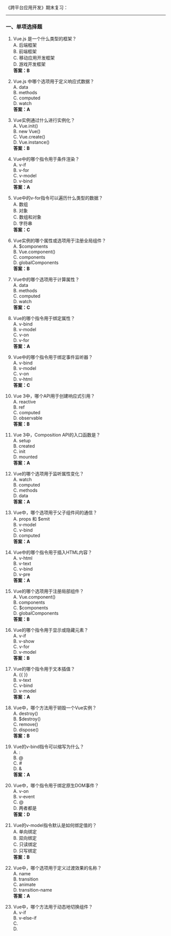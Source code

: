 《跨平台应用开发》期末复习：

---

### **一、单项选择题**

1. Vue.js 是一个什么类型的框架？  
   A. 后端框架  
   B. 前端框架  
   C. 移动应用开发框架  
   D. 游戏开发框架  
   **答案：B**

2. Vue.js 中哪个选项用于定义响应式数据？  
   A. data  
   B. methods  
   C. computed  
   D. watch  
   **答案：A**

3. Vue实例通过什么进行实例化？  
   A. Vue.init()  
   B. new Vue()  
   C. Vue.create()  
   D. Vue.instance()  
   **答案：B**

4. Vue中的哪个指令用于条件渲染？  
   A. v-if  
   B. v-for  
   C. v-model  
   D. v-bind  
   **答案：A**

5. Vue中的v-for指令可以遍历什么类型的数据？  
   A. 数组  
   B. 对象  
   C. 数组和对象  
   D. 字符串  
   **答案：C**

6. Vue实例的哪个属性或选项用于注册全局组件？  
   A. $components  
   B. Vue.component()  
   C. components  
   D. globalComponents  
   **答案：B**

7. Vue中的哪个选项用于计算属性？  
   A. data  
   B. methods  
   C. computed  
   D. watch  
   **答案：C**

8. Vue的哪个指令用于绑定属性？  
   A. v-bind  
   B. v-model  
   C. v-on  
   D. v-for  
   **答案：A**

9. Vue中的哪个指令用于绑定事件监听器？  
   A. v-bind  
   B. v-model  
   C. v-on  
   D. v-html  
   **答案：C**

10. Vue 3中，哪个API用于创建响应式引用？  
    A. reactive  
    B. ref  
    C. computed  
    D. observable  
    **答案：B**

11. Vue 3中，Composition API的入口函数是？  
    A. setup  
    B. created  
    C. init  
    D. mounted  
    **答案：A**

12. Vue的哪个选项用于监听属性变化？  
    A. watch  
    B. computed  
    C. methods  
    D. data  
    **答案：A**

13. Vue中，哪个选项用于父子组件间的通信？  
    A. props 和 $emit  
    B. v-model  
    C. v-bind  
    D. computed  
    **答案：A**

14. Vue中的哪个指令用于插入HTML内容？  
    A. v-html  
    B. v-text  
    C. v-bind  
    D. v-pre  
    **答案：A**

15. Vue的哪个选项用于注册局部组件？  
    A. Vue.component()  
    B. components  
    C. $components  
    D. globalComponents  
    **答案：B**

16. Vue的哪个指令用于显示或隐藏元素？  
    A. v-if  
    B. v-show  
    C. v-for  
    D. v-model  
    **答案：B**

17. Vue的哪个指令用于文本插值？  
    A. {{ }}  
    B. v-text  
    C. v-bind  
    D. v-model  
    **答案：A**

18. Vue中，哪个方法用于销毁一个Vue实例？  
    A. destroy()  
    B. $destroy()  
    C. remove()  
    D. dispose()  
    **答案：B**

19. Vue的v-bind指令可以缩写为什么？  
    A. :  
    B. @  
    C. #  
    D. &  
    **答案：A**

20. Vue中，哪个指令用于绑定原生DOM事件？  
    A. v-on  
    B. v-event  
    C. @  
    D. 两者都是  
    **答案：D**

21. Vue的v-model指令默认是如何绑定值的？  
    A. 单向绑定  
    B. 双向绑定  
    C. 只读绑定  
    D. 只写绑定  
    **答案：B**

22. Vue中，哪个选项用于定义过渡效果的名称？  
    A. name  
    B. transition  
    C. animate  
    D. transition-name  
    **答案：A**

23. Vue中，哪个方法用于动态地切换组件？  
    A. v-if  
    B. v-else-if  
    C. <component :is="...">  
    D. <template>  
    **答案：C**

24. Vue Router中，哪个选项用于配置子路由？  
    A. children  
    B. subRoutes  
    C. nestedRoutes  
    D. innerRoutes  
    **答案：A**

25. Vue中，哪个选项用于定义插槽的默认内容？  
    A. slot  
    B. default  
    C. named-slot  
    D. slot-default  
    **答案：B**

26. Vue中，哪个选项用于定义具名插槽？  
    A. slot  
    B. name  
    C. named-slot  
    D. slot-name  
    **答案：A**

27. Vue中，哪个选项用于计算属性？  
    A. computed  
    B. methods  
    C. watchers  
    D. filters  
    **答案：A**

28. Vue中，哪个选项用于定义过滤器？  
    A. computed  
    B. methods  
    C. watchers  
    D. filters  
    **答案：D**

29. Vue中，哪个指令用于条件渲染？  
    A. v-if  
    B. v-for  
    C. v-model  
    D. v-show  
    **答案：A**

30. Vue中，哪个方法用于在子组件中向父组件发送数据？  
    A. $emit  
    B. $on  
    C. props  
    D. $refs  
    **答案：A**

31. Vue中，哪个选项用于在父组件中向子组件传递数据？  
    A. props  
    B. data  
    C. computed  
    D. methods  
    **答案：A**

32. 如何在Vue中实现事件监听？  
    A. @click  
    B. v-on:click  
    C. 都是  
    D. 都不是  
    **答案：C**

33. Vue中用于监听属性变化的选项是？  
    A. computed  
    B. watch  
    C. filters  
    D. directives  
    **答案：B**

34. Vue CLI是什么？  
    A. Vue的官方命令行工具  
    B. 一个Vue组件库  
    C. Vue的样式框架  
    D. Vue的测试工具  
    **答案：A**

35. Vue中使用什么指令来实现列表渲染？  
    A. v-for  
    B. v-if  
    C. v-bind  
    D. v-model  
    **答案：A**

36. Vue.js中如何实现组件的复用？  
    A. 使用v-bind  
    B. 使用v-if  
    C. 组件化开发  
    D. 使用v-model  
    **答案：C**

37. Vue.js中如何实现路由管理？  
    A. 自己编写路由逻辑  
    B. 使用Vue Router  
    C. 使用React Router  
    D. 无需路由管理  
    **答案：B**

38. Vue.js的模板语法中，使用什么符号包裹JavaScript表达式？  
    A. {}  
    B. ()  
    C. []  
    D. ``  
    **答案：A**

39. Vue中如何实现动态绑定class样式？  
    A. v-bind:class  
    B. v-bind:style  
    C. class="{{}}"  
    D. style="{{}}"  
    **答案：A**

40. Vue.js中，哪个指令用于监听DOM事件？  
    A. v-on  
    B. v-bind  
    C. v-if  
    D. v-model  
    **答案：A**

41. Vue.js中，如何实现组件的懒加载？  
    A. import()  
    B. Vue.component  
    C. require.ensure  
    D. 都不对  
    **答案：A**

42. 组件中data属性的正确写法是？  
    A. data: { message: 'hello' }  
    B. data() { return { message: 'hello' } }  
    C. data: function() { message: 'hello' }  
    D. data() { message: 'hello' }  
    **答案：B**

43. Vue3实例的挂载方法是？  
    A. $mount('#app')  
    B. mount('#app')  
    C. createApp().mount('#app')  
    D. Vue.mount('#app')  
    **答案：C**

44. v-on指令的缩写是？  
    A. @  
    B. :  
    C. #  
    D. $  
    **答案：A**

45. v-for指令循环数组时，正确的键值对写法是？  
    A. v-for="item in items"  
    B. v-for="(key, value) in items"  
    C. v-for="value of items"  
    D. v-for="(value, index) in items"  
    **答案：D**

46. v-for与v-if同时使用时，哪个指令优先级更高？  
    A. v-for  
    B. v-if  
    C. 优先级相同  
    D. 取决于代码顺序  
    **答案：B**

47. 定义全局组件的方法是？  
    A. app.component('组件名', {})  
    B. components: { 组件名: {} }  
    C. Vue.component('组件名', {})  
    D. export default { components: {} }  
    **答案：A**

---

### **二、判断题**

1. VS Code安装时，勾选“写入path”选项可将其添加到系统环境变量。（ ）  
   **答案：√**

2. Vue3中，v-bind:class可以动态绑定CSS类。（ ）  
   **答案：√**

3. v-html指令用于输出文本内容，会转义HTML标签。（ ）  
   **答案：×**（会解析HTML标签）

4. 组件的props属性只能接收字符串类型的数据。（ ）  
   **答案：×**（可接收多种类型，如Number、Boolean等）

5. 计算属性computed与方法methods的区别在于计算属性会缓存结果。（ ）  
   **答案：√**

6. 子组件可以直接修改父组件传递的props数据。（ ）  
   **答案：×**（props是单向数据流，需通过事件通知父组件修改）

7. v-show指令隐藏元素时，会将元素从DOM中移除。（ ）  
   **答案：×**（修改display: none，不移除DOM）

8. 全局组件需要在每个使用它的父组件中重新注册。（ ）  
   **答案：×**（全局组件注册后可全局使用）

9. Vue.js 是一个用于构建用户界面的渐进式框架。  
   **答案：正确**

10. Vue.js 的 v-model 指令只能用于表单元素。  
    **答案：错误**

11. Vue.js 的计算属性（computed）是基于它们的响应式依赖进行缓存的。  
    **答案：正确**

12. Vue.js 的组件间通信可以通过 props、events、Vuex 等方式实现。  
    **答案：正确**

13. Vue Router 是 Vue.js 官方的路由管理器。  
    **答案：正确**

14. Vue.js 的指令都是以 v- 开头的。  
    **答案：正确**

15. Vue.js 的 v-for 指令可以用于遍历对象。  
    **答案：正确**

16. Vue.js 的 v-if 和 v-show 可以达到同样的效果，只是实现方式不同。  
    **答案：错误**

17. Vue.js 的 data 函数必须返回一个对象。  
    **答案：正确**

18. Vue.js 的 components 选项用于注册全局组件。  
    **答案：错误**

19. Vue.js 的 watch 选项用于观察和响应 Vue 实例上的数据变化。  
    **答案：正确**

20. Vue.js 的计算属性（computed）是基于它们的响应式依赖进行缓存的，而 methods 中的方法则不会。  
    **答案：正确**

---

### **三、简答题**

1. **Vue.js是什么？它有哪些主要特点？**  
   **答案：**  
   Vue.js是一款用于构建用户界面的渐进式JavaScript框架。主要特点包括：  
   
   - 轻量级：文件体积小，易于学习和使用。  
   - 双向数据绑定：视图层与数据层之间的双向绑定。  
   - 组件化开发：构建可复用的代码。  
   - 易于上手：适合新手入门。

2. **请解释Vue.js中的computed和watch有何不同？**  
   **答案：**  
   
   - **computed**：计算属性，根据依赖数据自动计算并缓存结果。  
   - **watch**：监听器，数据变化时执行操作，适合异步操作。

3. **Vue.js中的v-model指令是如何实现双向数据绑定的？**  
   **答案：**  
   v-model通过监听输入事件和更新元素值实现双向绑定，数据变化时更新视图，视图变化时更新数据。

4. **请简述Vue.js中组件间通信的几种方式。**  
   **答案：**  
   
   - 父子组件通信：props + $emit。  
   - 兄弟组件通信：事件总线。  
   - Vuex：集中管理状态。

5. **Vue.js的单文件组件是什么？它有什么优势？**  
   **答案：**  
   单文件组件是将HTML、JavaScript、CSS集中到.vue文件中的组件。优势包括封装性、组件化开发和易于维护。

6. **Vue.js中的v-if和v-show指令的区别。**  
   **答案：**  
   
   - **v-if**：条件渲染，切换时销毁/重建元素。  
   - **v-show**：通过CSS切换显示，元素始终保留在DOM中。

7. **Vue.js中的v-for指令的key属性有什么作用？**  
   **答案：**  
   key用于唯一标识节点，帮助Vue高效更新虚拟DOM。

8. **Vue.js中的路由管理（vue-router）是什么？它有哪些常用的模式？**  
   **答案：**  
   Vue Router是官方路由管理器，支持：  
   
   - **hash模式**：URL带#，页面不重新加载。  
   - **history模式**：使用HTML5 History API，URL更规范。

9. **Vue.js中的slot（插槽）是什么？**  
   **答案：**  
   插槽是父组件向子组件传递模板的机制，分为默认插槽和具名插槽。

10. **Vue.js中的指令是什么？请列举几个常用的指令。**  
    **答案：**  
    指令是带有v-前缀的特殊属性，常用指令：v-if、v-for、v-bind、v-model、v-on。

---

### **四、程序题**

1. **创建一个简单的 Vue 组件，显示一条消息。**  
   **参考代码：**  
   
   ```html
   <template>
     <div>
       <p>{{ message }}</p>
     </div>
   </template>
   <script>
   export default {
     data() {
       return {
         message: 'Hello, Vue!'
       }
     }
   }
   </script>
   ```

2. **添加按钮，点击改变消息内容。**  
   **参考代码：**  
   
   ```html
   <template>
     <div>
       <p>{{ message }}</p>
       <button @click="changeMessage">Change Message</button>
     </div>
   </template>
   <script>
   export default {
     data() {
       return {
         message: 'Hello, Vue!'
       }
     },
     methods: {
       changeMessage() {
         this.message = 'Message Changed!';
       }
     }
   }
   </script>
   ```

3. **创建一个计数器，包含加法和减法功能。**  
   **参考代码：**  
   
   ```html
   <template>
     <div>
       <p>Count: {{ count }}</p>
       <button @click="increment">Increment</button>
       <button @click="decrement">Decrement</button>
     </div>
   </template>
   <script>
   export default {
     data() {
       return {
         count: 0
       }
     },
     methods: {
       increment() {
         this.count++;
       },
       decrement() {
         this.count--;
       }
     }
   }
   </script>
   ```

4. **使用 v-for 指令渲染一个列表。**  
   **参考代码：**  
   
   ```html
   <template>
     <div>
       <ul>
         <li v-for="(item, index) in items" :key="index">{{ item }}</li>
       </ul>
     </div>
   </template>
   <script>
   export default {
     data() {
       return {
         items: ['Apple', 'Banana', 'Cherry']
       }
     }
   }
   </script>
   ```

5. **使用 v-if 和 v-else 显示或隐藏元素。**  
   **参考代码：**  
   
   ```html
   <template>
     <div>
       <button @click="toggleShow">Toggle</button>
       <p v-if="showMessage">显示消息</p>
       <p v-else>消息被隐藏</p>
     </div>
   </template>
   <script>
   export default {
     data() {
       return {
         showMessage: true
       }
     },
     methods: {
       toggleShow() {
         this.showMessage = !this.showMessage;
       }
     }
   }
   </script>
   ```

6. **根据用户输入判断是否成年。**  
   **参考代码：**  
   
   ```html
   <template>
     <div>
       <input type="number" v-model.number="age" placeholder="请输入年龄">
       <p v-if="age >= 18">您已成年</p>
       <p v-else>您未成年</p>
     </div>
   </template>
   <script>
   export default {
     data() {
       return {
         age: 0
       };
     }
   };
   </script>
   ```

---

